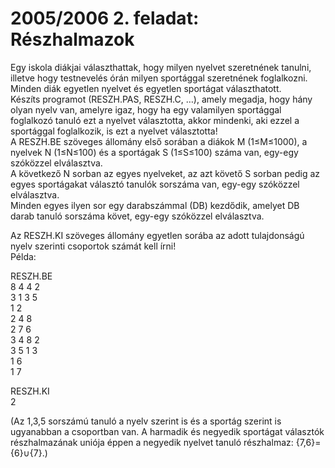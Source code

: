 # 2005/2006 2. feladat: Részhalmazok
Egy iskola diákjai választhattak, hogy milyen nyelvet szeretnének tanulni, 
illetve hogy testnevelés órán milyen sportággal szeretnének foglalkozni.  
Minden diák egyetlen nyelvet és egyetlen sportágat választhatott.  
Készíts programot (RESZH.PAS, RESZH.C, …), amely megadja, hogy hány olyan nyelv van, 
amelyre igaz, hogy ha egy valamilyen sportággal foglalkozó tanuló ezt a nyelvet választotta, 
akkor mindenki, aki ezzel a sportággal foglalkozik, is ezt a nyelvet választotta!  
A RESZH.BE szöveges állomány első sorában a diákok M (1≤M≤1000), a nyelvek N (1≤N≤100) 
és a sportágak S (1≤S≤100) száma van, egy-egy szóközzel elválasztva.  
A következő N sorban az egyes nyelveket, az azt követő S sorban pedig az egyes sportágakat választó
tanulók sorszáma van, egy-egy szóközzel elválasztva.  
Minden egyes ilyen sor egy darabszámmal (DB) kezdődik, amelyet DB darab tanuló sorszáma követ, 
egy-egy szóközzel elválasztva.  

Az RESZH.KI szöveges állomány egyetlen sorába az adott tulajdonságú nyelv szerinti
csoportok számát kell írni!  
Példa:  

RESZH.BE  
8 4 4 2  
3 1 3 5  
1 2  
2 4 8  
2 7 6  
3 4 8 2  
3 5 1 3  
1 6  
1 7  

RESZH.KI  
2

(Az 1,3,5 sorszámú tanuló a nyelv szerint is és a sportág szerint is ugyanabban a csoportban van. 
A harmadik és negyedik sportágat választók részhalmazának uniója éppen a negyedik nyelvet tanuló részhalmaz: {7,6}={6}∪{7}.) 